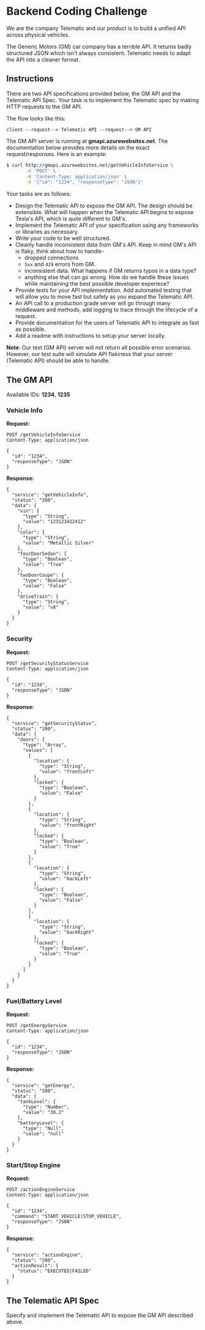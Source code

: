 # Backend Coding Challenge

We are the company Telematic and our product is to build a unified API across physical vehicles.

The Generic Motors (GM) car company has a terrible API. It returns badly
structured JSON which isn't always consistent. Telematic needs to adapt the API
into a cleaner format.

## Instructions

There are two API specifications provided below, the GM API and the Telematic API
Spec. Your task is to implement the Telematic spec by making HTTP requests to the
GM API.

The flow looks like this:

```
client --request--> Telematic API --request--> GM API
```

The GM API server is running at **gmapi.azurewebsites.net**. The documentation
below provides more details on the exact request/responses. Here is an example:

```bash
$ curl http://gmapi.azurewebsites.net/getVehicleInfoService \
       -X 'POST' \
       -H 'Content-Type: application/json' \
       -d '{"id": "1234", "responseType": "JSON"}'
```

Your tasks are as follows:

- Design the Telematic API to expose the GM API. The design should be extensible. What will happen when the Telematic API begins to expose Tesla's API, which is quite different to GM's.
- Implement the Telematic API of your specification using any frameworks or libraries as necessary.
- Write your code to be well structured.
- Cleanly handle inconsistent data from GM's API. Keep in mind GM's API is flaky, think about how to handle-
  - dropped connections
  - `5xx` and `429` errors from GM.
  - inconsistent data. What happens if GM returns typos in a data type?
  - anything else that can go wrong. How do we handle these issues while maintaining the best possible developer experiece?
- Provide tests for your API implementation. Add automated testing that will allow you to move fast but safely as you expand the Telematic API.
- An API call to a production grade server will go through many middleware and methods, add logging to trace through the lifecycle of a request.
- Provide documentation for the users of Telematic API to integrate as fast as possible.
- Add a readme with instructions to setup your server locally.

**Note**: Our test (GM API) server will not return all possible error scenarios. However, our test suite will simulate API flakiness that your server (Telematic API) should be able to handle.

## The GM API

Available IDs: **1234**, **1235**

### Vehicle Info

**Request:**

```
POST /getVehicleInfoService
Content-Type: application/json

{
  "id": "1234",
  "responseType": "JSON"
}
```

**Response:**

```
{
  "service": "getVehicleInfo",
  "status": "200",
  "data": {
    "vin": {
      "type": "String",
      "value": "123123412412"
    },
    "color": {
      "type": "String",
      "value": "Metallic Silver"
    },
    "fourDoorSedan": {
      "type": "Boolean",
      "value": "True"
    },
    "twoDoorCoupe": {
      "type": "Boolean",
      "value": "False"
    },
    "driveTrain": {
      "type": "String",
      "value": "v8"
    }
  }
}
```

### Security

**Request:**

```
POST /getSecurityStatusService
Content-Type: application/json

{
  "id": "1234",
  "responseType": "JSON"
}
```

**Response:**

```
{
  "service": "getSecurityStatus",
  "status": "200",
  "data": {
    "doors": {
      "type": "Array",
      "values": [
        {
          "location": {
            "type": "String",
            "value": "frontLeft"
          },
          "locked": {
            "type": "Boolean",
            "value": "False"
          }
        },
        {
          "location": {
            "type": "String",
            "value": "frontRight"
          },
          "locked": {
            "type": "Boolean",
            "value": "True"
          }
        },
        {
          "location": {
            "type": "String",
            "value": "backLeft"
          },
          "locked": {
            "type": "Boolean",
            "value": "False"
          }
        },
        {
          "location": {
            "type": "String",
            "value": "backRight"
          },
          "locked": {
            "type": "Boolean",
            "value": "True"
          }
        }
      ]
    }
  }
}
```

### Fuel/Battery Level

**Request:**

```
POST /getEnergyService
Content-Type: application/json

{
  "id": "1234",
  "responseType": "JSON"
}
```

**Response:**

```
{
  "service": "getEnergy",
  "status": "200",
  "data": {
    "tankLevel": {
      "type": "Number",
      "value": "30.2"
    },
    "batteryLevel": {
      "type": "Null",
      "value": "null"
    }
  }
}
```

### Start/Stop Engine

**Request:**

```
POST /actionEngineService
Content-Type: application/json

{
  "id": "1234",
  "command": "START_VEHICLE|STOP_VEHICLE",
  "responseType": "JSON"
}
```

**Response:**

```
{
  "service": "actionEngine",
  "status": "200",
  "actionResult": {
    "status": "EXECUTED|FAILED"
  }
}
```

## The Telematic API Spec
Specify and implement the Telematic API to expose the GM API described above.
